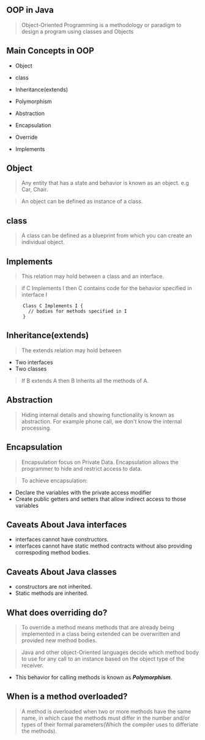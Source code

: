 ## OOP in Java

> Object-Oriented Programming is a methodology or paradigm to design a program using classes and Objects

## Main Concepts in OOP

- Object
- class
- Inheritance(extends)
- Polymorphism
- Abstraction
- Encapsulation


- Override
- Implements

## Object 

> Any entity that has a state and behavior is known as an object.
e.g Car, Chair.

> An object can be defined as instance of a class.

## class

> A class can be defined as a blueprint from which you can create an individual object.


## Implements
> This relation may hold between a class and an interface.

> if C Implements I then C contains code for the behavior specified in interface I 

          Class C Implements I {
            // bodies for methods specified in I
          }

## Inheritance(extends)

> The extends relation may hold between 
- Two interfaces
- Two classes

> If B extends A then B Inherits all the methods of A.

## Abstraction

> Hiding internal details and showing functionality is known as abstraction. For example phone call, we don't know the internal processing.

## Encapsulation
> Encapsulation focus on Private Data. Encapsulation allows the programmer to hide and restrict access to data. 

> To achieve encapsulation:
  - Declare the variables with the private access modifier
  - Create public getters and setters that allow indirect access to those variables

## Caveats About Java interfaces
- interfaces cannot have constructors.
- interfaces cannot have static method contracts without also providing correspoding method bodies.

## Caveats About Java classes
- constructors are not inherited.
- Static methods are inherited.

## What does overriding do?
> To override a method means methods that are already being implemented in a class being extended can be overwritten and provided new method bodies.

> Java and other object-Oriented languages decide which method body to use for any call to an instance based on the object type of the receiver.
- This behavior for calling methods is known as ___Polymorphism___.

## When is a method overloaded?
> A method is overloaded when two or more methods have the same name, in which case the methods must differ in the number and/or types of their formal parameters(Which the compiler uses to differiate the methods).


